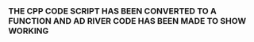 ### THE CPP CODE SCRIPT HAS BEEN CONVERTED TO A FUNCTION AND AD RIVER CODE HAS BEEN MADE TO SHOW WORKING
